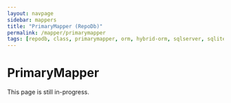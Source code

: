 ```yaml
---
layout: navpage
sidebar: mappers
title: "PrimaryMapper (RepoDb)"
permalink: /mapper/primarymapper
tags: [repodb, class, primarymapper, orm, hybrid-orm, sqlserver, sqlite, mysql, postgresql]
---
```


# PrimaryMapper

This page is still in-progress.